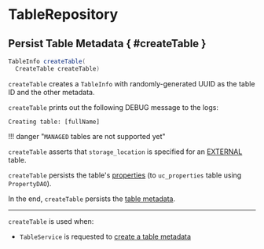# TableRepository

## Persist Table Metadata { #createTable }

```java
TableInfo createTable(
  CreateTable createTable)
```

`createTable` creates a `TableInfo` with randomly-generated UUID as the table ID and the other metadata.

`createTable` prints out the following DEBUG message to the logs:

```text
Creating table: [fullName]
```

!!! danger "`MANAGED` tables are not supported yet"

`createTable` asserts that `storage_location` is specified for an [EXTERNAL](../server/CreateTable.md#EXTERNAL) table.

`createTable` persists the table's [properties](../server/CreateTable.md#properties) (to `uc_properties` table using `PropertyDAO`).

In the end, `createTable` persists the [table metadata](../server/CreateTable.md).

---

`createTable` is used when:

* `TableService` is requested to [create a table metadata](../server/TableService.md#createTable)
